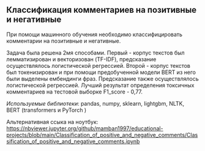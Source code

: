 ## Классификация комментариев на позитивные и негативные
При помощи машинного обучения необходимо классифицировать комментарии на позитивные и негативные.

Задача была решена 2мя способами. Первый - корпус текстов был лемматизирован и векторизован (TF-IDF), предсказание осуществлялось логистической регрессией. Второй - корпус текстов был токенизирован и при помощи предобученной модели BERT из него были выделены ембендинги фраз. Предсказание также осуществлялось логистической регрессией. Лучший результат определения токсичных комментариев на тестовой выборке F1_score - 0,77.

*Используемые библиотеки*: pandas, numpy, sklearn, lightgbm, NLTK, BERT (transformers и PyTorch )

Альтернативная ссыка на ноутбук: https://nbviewer.jupyter.org/github/mamban1997/educational-projects/blob/main/Classification_of_positive_and_negative_comments/Classification_of_positive_and_negative_comments.ipynb
